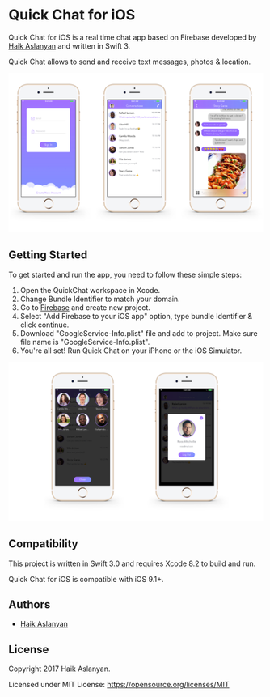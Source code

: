 # Quick Chat for iOS

Quick Chat for iOS is a real time chat app based on Firebase developed by [Haik Aslanyan](https://twitter.com/aslanyanhaik) and written in Swift 3.

Quick Chat allows to send and receive text messages, photos & location.

![Screenshots of Quick Chat for iOS](screenshot1.png "Screenshots of Quick Chat for iOS")

## Getting Started

To get started and run the app, you need to follow these simple steps:

1. Open the QuickChat workspace in Xcode.
2. Change Bundle Identifier to match your domain.
3. Go to [Firebase](https://firebase.google.com) and create new project.
4. Select "Add Firebase to your iOS app" option, type bundle Identifier & click continue.
5. Download "GoogleService-Info.plist" file and add to project. Make sure file name is "GoogleService-Info.plist".
6. You're all set! Run Quick Chat on your iPhone or the iOS Simulator.

![Screenshots of Quick Chat for iOS](screenshot2.png "Screenshots of Quick Chat for iOS")

## Compatibility

This project is written in Swift 3.0 and requires Xcode 8.2 to build and run.

Quick Chat for iOS is compatible with iOS 9.1+.

## Authors

* [Haik Aslanyan](https://twitter.com/aslanyanhaik)

## License

Copyright 2017 Haik Aslanyan.

Licensed under MIT License: https://opensource.org/licenses/MIT
